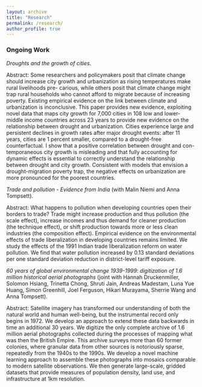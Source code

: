 ```yaml
---
layout: archive
title: "Research"
permalink: /research/
author_profile: true
---
```



### Ongoing Work

*Droughts and the growth of cities.* &nbsp; 

Abstract: Some researchers and policymakers posit that climate change should increase city growth and urbanization as rising temperatures make rural livelihoods pre- carious, while others posit that climate change might trap rural households who cannot afford to migrate because of increasing poverty. Existing empirical evidence on the link between climate and urbanization is inconclusive. This paper provides new evidence, exploiting novel data that maps city growth for 7,000 cities in 108 low and lower-middle income countries across 23 years to provide new evidence on the relationship between drought and urbanization. Cities experience large and persistent declines in growth rates after major drought events: after 11 years, cities are 1 percent smaller, compared to a drought-free counterfactual. I show that a positive correlation between drought and con-temporaneous city growth is misleading and that fully accounting for dynamic effects is essential to correctly understand the relationship between drought and city growth. Consistent with models that envision a drought-migration poverty trap, the negative effects on urbanization are more pronounced for the poorest countries.

*Trade and pollution - Evidence from India* (with Malin Niemi and Anna Tompsett). &nbsp; 

Abstract: What happens to pollution when developing countries open their borders to trade? Trade might increase production and thus pollution (the scale effect), increase incomes and thus demand for cleaner production (the technique effect), or shift production towards more or less clean industries (the composition effect). Empirical evidence on the environmental effects of trade liberalization in developing countries remains limited. We study the effects of the 1991 Indian trade liberalization reform on water pollution. We find that water pollution increased by 0.13 standard deviations per one standard deviation reduction in district-level tariff exposure.

*60 years of global environmental change 1939-1999: digitization of 1.6 million historical aerial photographs* (joint with Hannah Druckenmiller, Solomon Hsiang, Trinetta Chong, Shruti Jain, Andreas Madestam, Luna Yue Huang, Simon Greenhill, Joel Ferguson, Hikari Murayama, Sherrie Wang and Anna Tompsett). &nbsp; 

Abstract: Satellite imagery has transformed our understanding of both the natural world and human well-being, but the instrumental record only begins in 1972. We develop an approach to extend these data backwards in time an additional 30 years. We digitize the only complete archive of 1.6 million aerial photographs collected during the processes of mapping what was then the British Empire. This archive surveys more than 60 former colonies, where granular data from other sources is notoriously sparse, repeatedly from the 1940s to the 1990s. We develop a novel machine learning approach to assemble these photographs into mosaics comparable to modern satellite observations. We then generate large-scale, gridded datasets that provide measures of population density, land use, and infrastructure at 1km resolution.


